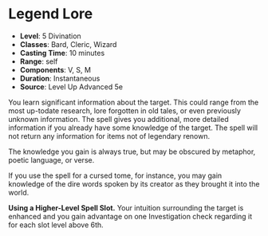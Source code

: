 # Legend Lore

- **Level**: 5 Divination
- **Classes**: Bard, Cleric, Wizard
- **Casting Time**: 10 minutes
- **Range**: self
- **Components**: V, S, M
- **Duration**: Instantaneous
- **Source**: Level Up Advanced 5e

You learn significant information about the target. This could range from the most up-todate research, lore forgotten in old tales, or even previously unknown information. The spell gives you additional, more detailed information if you already have some knowledge of the target. The spell will not return any information for items not of legendary renown.

The knowledge you gain is always true, but may be obscured by metaphor, poetic language, or verse.

If you use the spell for a cursed tome, for instance, you may gain knowledge of the dire words spoken by its creator as they brought it into the world.

**Using a Higher-Level Spell Slot.** Your intuition surrounding the target is enhanced and you gain advantage on one Investigation check regarding it for each slot level above 6th.
